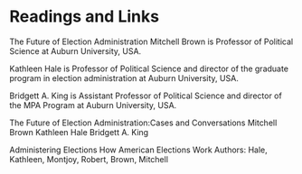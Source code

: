 # Readings and Links


The Future of Election Administration
Mitchell Brown is Professor of Political Science at Auburn University, USA.

Kathleen Hale is Professor of Political Science and director of the graduate program in election administration at Auburn University, USA.

Bridgett A.  King is Assistant Professor of Political Science and director of the MPA Program at Auburn University, USA.

The Future of Election Administration:Cases and Conversations
Mitchell Brown
Kathleen Hale
Bridgett A. King


Administering Elections
How American Elections Work
Authors: Hale, Kathleen, Montjoy, Robert, Brown, Mitchell
